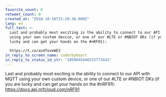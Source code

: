 ```yaml
---
favorite_count: 0
retweet_count: 0
created_at: "2018-10-10T15:28:38.000Z"
lang: en
full_text: >-
  Last and probably most exciting is the ability to connect to our API with MQTT
  using your own custom device, or one of our #LTE or #NBIOT DKs (if you are
  lucky and can get your hands on the #nRF91): 

  https://t.co/as4ToveWE3
in_reply_to_screen_name: coderbyheart
in_reply_to_status_id_str: "1050045446515773443"
---
```


Last and probably most exciting is the ability to connect to our API with MQTT
using your own custom device, or one of our #LTE or #NBIOT DKs (if you are lucky
and can get your hands on the #nRF91): <https://docs.api.nrfcloud.com/nRF91>
